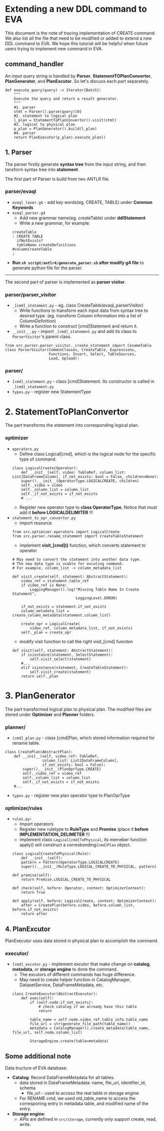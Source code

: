 # Extending a new DDL command to EVA
This document is the note of tracing implementation of CREATE command. We also list all the file that need to be modified or added to extend a new DDL command to EVA. We hope this tutorial will be helpful when future users trying to implement new command in EVA.
## command_handler
An input query string is handled by **Parser**, **StatementTOPlanConvertor**, **PlanGenerator**, and **PlanExcutor**. So let's discuss each part separately.
``` python=
def execute_query(query) -> Iterator[Batch]:
    """
    Execute the query and return a result generator.
    """
    #1. parser
    stmt = Parser().parse(query)[0]
    #2. statement to logical plan
    l_plan = StatementToPlanConvertor().visit(stmt)
    #3. logical to physical plan
    p_plan = PlanGenerator().build(l_plan)
    #4. parser
    return PlanExecutor(p_plan).execute_plan()
```

## 1. Parser
The parser firstly generate **syntax tree** from the input string, and then tansform syntax tree into **statement**.

The first part of Parser is build from two ANTLR file.
### parser/evaql
* `evaql_lexer.g4` - add key words(eg. CREATE, TABLE) under **Common Keywords**
* `evaql_parser.g4`
    * Add new grammar name(eg. createTable) under **ddlStatement**
    * Write a new grammar, for example:
    ```
    createTable
    : CREATE TABLE
      ifNotExists?
      tableName createDefinitions                                  #columnCreateTable
    ;
    ```
* **Run `sh script/antlr4/generate_parser.sh` after modify g4 file** to generate python file for the parser.
---
The second part of parser is implemented as **parser visitor**.
### parser/parser_visitor
* `_[cmd]_statement.py` - eg. class CreateTable(evaql_parserVisitor)
    * Write functions to transform each input data from syntax tree to desired type. (eg. transform Column information into a list of ColumnDefinition)
    * Write a function to construct [cmd]Statement and return it.
* `__init__.py` - import `_[cmd]_statement.py` and add its class to `ParserVisitor`'s parent class.
```python=
from src.parser.parser_visitor._create_statement import CenameTable
class ParserVisitor(CommonClauses, CreateTable, Expressions,
                    Functions, Insert, Select, TableSources,
                    Load, Upload):
```
### parser/
* `[cmd]_statement.py` - class [cmd]Statement. Its constructor is called in `_[cmd]_statement.py`
* `types.py` - register new StatementType

# 2. StatementToPlanConvertor
The part transforms the statement into corresponding logical plan.
### optimizer
* `operators.py`
    * Define class Logical\[cmd], which is the logical node for the specific type of command.
    ```python=
    class LogicalCreate(Operator):
        def __init__(self, video: TableRef, column_list: List[DataFrameColumn], if_not_exists: bool = False, children=None):
        super().__init__(OperatorType.LOGICALCREATE, children)
        self._video = video
        self._column_list = column_list
        self._if_not_exists = if_not_exists
        # ...

    ```
    * Register new operator type to **class OperatorType**, Notice that must add it **before LOGICALDELIMITER** !!!
* `statement_to_opr_convertor.py`
    * import  resource
    ```python=
    from src.optimizer.operators import LogicalCreate
    from src.parser.rename_statement import CreateTableStatement
    ```
    * implement **visit_[cmd]\()** function, which converts statement to operator
    ```python=
    # May need to convert the statement into another data type.
    # The new data type is usable for excuting command.
    # For example, column_list -> column_metadata_list

    def visit_create(self, statement: AbstractStatement):
        video_ref = statement.table_ref
        if video_ref is None:
            LoggingManager().log("Missing Table Name In Create Statement",
                                 LoggingLevel.ERROR)

        if_not_exists = statement.if_not_exists
        column_metadata_list = create_column_metadata(statement.column_list)

        create_opr = LogicalCreate(
            video_ref, column_metadata_list, if_not_exists)
        self._plan = create_opr
    ```
    * modify visit function to call the right visit_[cmd] funciton
    ``` python=
    def visit(self, statement: AbstractStatement):
        if isinstance(statement, SelectStatement):
            self.visit_select(statement)
        #...
        elif isinstance(statement, CreateTableStatement):
            self.visit_create(statement)
        return self._plan
    ```
# 3. PlanGenerator
The part transformed logical plan to physical plan. The modified files are stored under **Optimizer** and **Planner** folders.
### planner/
* `[cmd]_plan.py` - class [cmd]Plan, which stored information required for rename table.
```python=
class CreatePlan(AbstractPlan):
    def __init__(self, video_ref: TableRef,
                 column_list: List[DataFrameColumn],
                 if_not_exists: bool = False):
        super().__init__(PlanOprType.CREATE)
        self._video_ref = video_ref
        self._column_list = column_list
        self._if_not_exists = if_not_exists
    #...
```
* `types.py` - register new plan operator type to PlanOprType
### optimizer/rules
* `rules.py`-
    * Import operators
    * Register new ruletype to **RuleType** and **Promise** (place it **before IMPLEMENTATION_DELIMETER** !!)
    * implement class `Logical[cmd]ToPhysical`, its memeber function apply() will construct a corresbonding`[cmd]Plan` object.
    ```python=
    class LogicalCreateToPhysical(Rule):
        def __init__(self):
        pattern = Pattern(OperatorType.LOGICALCREATE)
        super().__init__(RuleType.LOGICAL_CREATE_TO_PHYSICAL, pattern)

    def promise(self):
        return Promise.LOGICAL_CREATE_TO_PHYSICAL

    def check(self, before: Operator, context: OptimizerContext):
        return True

    def apply(self, before: LogicalCreate, context: OptimizerContext):
        after = CreatePlan(before.video, before.column_list, before.if_not_exists)
        return after
    ```
## 4. PlanExcutor
PlanExecutor uses data stored in physical plan to accomplish the command.
### executor/
* `[cmd]_excutor.py` - implement excutor that make change on **catalog**, **metadata**, or **storage engine** to done the command.
    * The excutors of different commands has huge difference.
    * May need to create helper function in CatalogManager, DatasetService, DataFrameMetadata, etc.
    ```python=
    class CreateExecutor(AbstractExecutor):
        def exec(self):
            if (self.node.if_not_exists):
                # check catalog if we already have this table
                return

            table_name = self.node.video_ref.table_info.table_name
            file_url = str(generate_file_path(table_name))
            metadata = CatalogManager().create_metadata(table_name, file_url, self.node.column_list)

            StorageEngine.create(table=metadata)

    ```

## Some additional note
Data tructure of EVA database:
* **Catalog**: Record DataFrameMetadata for all tables.
    * data stored in DataFrameMetadata: name, file_url, identifier_id, schema
        * file_url - used to access the real table in storage engine.
    * For RENAME cmd, we used old_table_name to access the corresponing entry in metadata table, and modified name of the entry.
* **Storage engine**:
    * APIs are defined in `src/storage`, currently only support create, read, write.
